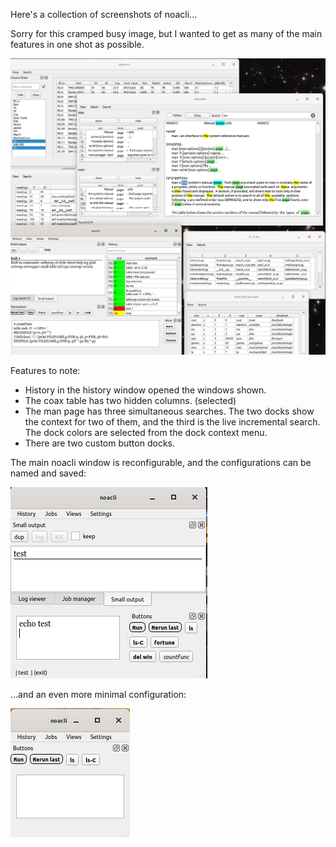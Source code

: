 Here's a collection of screenshots of noacli...

Sorry for this cramped busy image, but I wanted to get as many of the main
features in one shot as possible.

![A busy screenshot](noacli-big-screenshot.png)

Features to note:
* History in the history window opened the windows shown.
* The coax table has two hidden columns. (selected)
* The man page has three simultaneous searches.  The two docks show
  the context for two of them, and the third is the live incremental
  search.  The dock colors are selected from the dock context menu.
* There are two custom button docks.

The main noacli window is reconfigurable, and the configurations can be
named and saved:

![small](small-buttons.png)

...and an even more minimal configuration:

![tiny](tiny.png)
